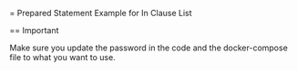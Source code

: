 = Prepared Statement Example for In Clause List

== Important

Make sure you update the password in the code and the docker-compose file to what you want to use.